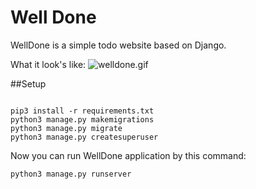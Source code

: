 # Well Done

WellDone is a simple todo website based on Django.

What it look's like:
![welldone.gif](welldone.gif)

##Setup

```

pip3 install -r requirements.txt
python3 manage.py makemigrations
python3 manage.py migrate
python3 manage.py createsuperuser

```

Now you can run WellDone application by this command:

```
python3 manage.py runserver
```
